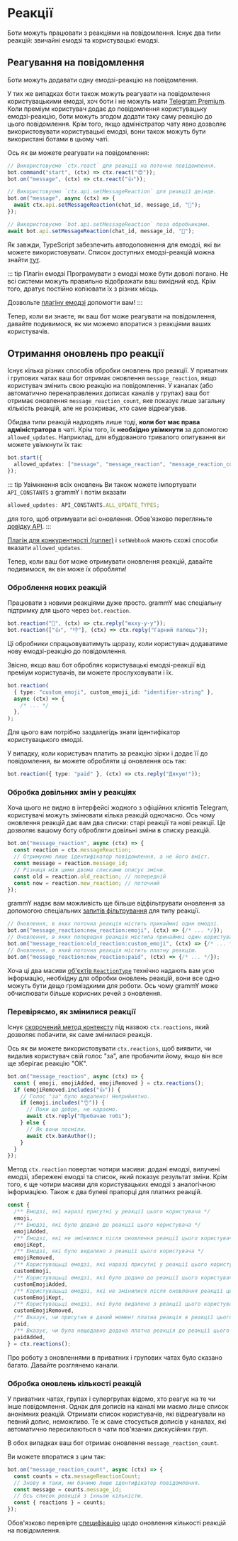 # Реакції

Боти можуть працювати з реакціями на повідомлення.
Існує два типи реакцій: звичайні емодзі та користувацькі емодзі.

## Реагування на повідомлення

Боти можуть додавати одну емодзі-реакцію на повідомлення.

У тих же випадках боти також можуть реагувати на повідомлення користувацькими емодзі, хоч боти і не можуть мати [Telegram Premium](https://telegram.org/faq_premium?setln=uk).
Коли преміум користувач додає до повідомлення користувацьку емодзі-реакцію, боти можуть згодом додати таку саму реакцію до цього повідомлення.
Крім того, якщо адміністратор чату явно дозволяє використовувати користувацькі емодзі, вони також можуть бути використані ботами в цьому чаті.

Ось як ви можете реагувати на повідомлення:

```ts
// Використовуємо `ctx.react` для реакції на поточне повідомлення.
bot.command("start", (ctx) => ctx.react("😍"));
bot.on("message", (ctx) => ctx.react("👍"));

// Використовуємо `ctx.api.setMessageReaction` для реакції деінде.
bot.on("message", async (ctx) => {
  await ctx.api.setMessageReaction(chat_id, message_id, "🎉");
});

// Використовуємо `bot.api.setMessageReaction` поза обробниками.
await bot.api.setMessageReaction(chat_id, message_id, "💯");
```

Як завжди, TypeScript забезпечить автодоповнення для емодзі, які ви можете використовувати.
Список доступних емодзі-реакцій можна знайти [тут](https://core.telegram.org/bots/api#reactiontypeemoji).

::: tip Плагін емодзі
Програмувати з емодзі може бути доволі погано.
Не всі системи можуть правильно відображати ваш вихідний код.
Крім того, дратує постійно копіювати їх з різних місць.

Дозвольте [плагіну емодзі](../plugins/emoji#корисні-дані-для-реакціи) допомогти вам!
:::

Тепер, коли ви знаєте, як ваш бот може реагувати на повідомлення, давайте подивимося, як ми можемо впоратися з реакціями ваших користувачів.

## Отримання оновлень про реакції

Існує кілька різних способів обробки оновлень про реакції.
У приватних і групових чатах ваш бот отримає оновлення `message_reaction`, якщо користувач змінить свою реакцію на повідомлення.
У каналах (або автоматично перенаправлених дописах каналів у групах) ваш бот отримає оновлення `message_reaction_count`, яке показує лише загальну кількість реакцій, але не розкриває, хто саме відреагував.

Обидва типи реакцій надходять лише тоді, **коли бот має права адміністратора** в чаті.
Крім того, їх **необхідно увімкнути** за допомогою `allowed_updates`.
Наприклад, для вбудованого тривалого опитування ви можете увімкнути їх так:

```ts
bot.start({
  allowed_updates: ["message", "message_reaction", "message_reaction_count"],
});
```

::: tip Увімкнення всіх оновлень
Ви також можете імпортувати `API_CONSTANTS` з grammY і потім вказати

```ts
allowed_updates: API_CONSTANTS.ALL_UPDATE_TYPES;
```

для того, щоб отримувати всі оновлення.
Обов'язково перегляньте [довідку API](/ref/core/apiconstants#all-update-types).
:::

[Плагін для конкурентності (runner)](../plugins/runner#просунуті-параметри) і `setWebhook` мають схожі способи вказати `allowed_updates`.

Тепер, коли ваш бот може отримувати оновлення реакцій, давайте подивимося, як він може їх обробляти!

### Оброблення нових реакцій

Працювати з новими реакціями дуже просто.
grammY має спеціальну підтримку для цього через `bot.reaction`.

```ts
bot.reaction("🎉", (ctx) => ctx.reply("юхху-у-у"));
bot.reaction(["👍", "👎"], (ctx) => ctx.reply("Гарний палець"));
```

Ці обробники спрацьовуватимуть щоразу, коли користувач додаватиме нову емодзі-реакцію до повідомлення.

Звісно, якщо ваш бот обробляє користувацькі емодзі-реакції від преміум користувачів, ви можете прослуховувати і їх.

```ts
bot.reaction(
  { type: "custom_emoji", custom_emoji_id: "identifier-string" },
  async (ctx) => {
    /* ... */
  },
);
```

Для цього вам потрібно заздалегідь знати ідентифікатор користувацького емодзі.

У випадку, коли користувач платить за реакцію зірки і додає її до повідомлення, ви можете обробляти ці оновлення ось так:

```ts
bot.reaction({ type: "paid" }, (ctx) => ctx.reply("Дякую!"));
```

### Обробка довільних змін у реакціях

Хоча цього не видно в інтерфейсі жодного з офіційних клієнтів Telegram, користувачі можуть змінювати кілька реакцій одночасно.
Ось чому оновлення реакцій дає вам два списки: старі реакції та нові реакції.
Це дозволяє вашому боту обробляти довільні зміни в списку реакцій.

```ts
bot.on("message_reaction", async (ctx) => {
  const reaction = ctx.messageReaction;
  // Отримуємо лише ідентифікатор повідомлення, а не його вміст.
  const message = reaction.message_id;
  // Різниця між цими двома списками описує зміни.
  const old = reaction.old_reaction; // попередній
  const now = reaction.new_reaction; // поточний
});
```

grammY надає вам можливість ще більше відфільтрувати оновлення за допомогою спеціальних [запитів фільтрування](./filter-queries) для типу реакції.

```ts
// Оновлення, в яких поточна реакція містить принаймні один емодзі.
bot.on("message_reaction:new_reaction:emoji", (ctx) => {/* ... */});
// Оновлення, в яких попередня реакція містила принаймні один користувацький емодзі.
bot.on("message_reaction:old_reaction:custom_emoji", (ctx) => {/* ... */});
// Оновлення, в який поточна реакція містить платну реакцію.
bot.on("message_reaction:new_reaction:paid", (ctx) => {/* ... */});
```

Хоча ці два масиви [об'єктів `ReactionType`](https://core.telegram.org/bots/api#reactiontype) технічно надають вам усю інформацію, необхідну для обробки оновлень реакцій, вони все одно можуть бути дещо громіздкими для роботи.
Ось чому grammY може обчислювати більше корисних речей з оновлення.

### Перевіряємо, як змінилися реакції

Існує [скорочений метод контексту](./context#скорочені-методи) під назвою `ctx.reactions`, який дозволяє побачити, як саме змінилася реакція.

Ось як ви можете використовувати `ctx.reactions`, щоб виявити, чи видалив користувач свій голос "за", але пробачити йому, якщо він все ще зберігає реакцію "ОК".

```ts
bot.on("message_reaction", async (ctx) => {
  const { emoji, emojiAdded, emojiRemoved } = ctx.reactions();
  if (emojiRemoved.includes("👍")) {
    // Голос "за" було видалено! Неприйнятно.
    if (emoji.includes("👌")) {
      // Поки що добре, не караємо.
      await ctx.reply("Пробачаю тобі");
    } else {
      // Як вони посміли.
      await ctx.banAuthor();
    }
  }
});
```

Метод `ctx.reaction` повертає чотири масиви: додані емодзі, вилучені емодзі, збережені емодзі та список, який показує результат зміни.
Крім того, є ще чотири масиви для користувацьких емодзі з аналогічною інформацією.
Також є два булеві прапорці для платних реакцій.

```ts
const {
  /** Емодзі, які наразі присутні у реакції цього користувача */
  emoji,
  /** Емодзі, які було додано до реакції цього користувача */
  emojiAdded,
  /** Емодзі, які не змінилися після оновлення реакції цього користувача */
  emojiKept,
  /** Емодзі, які було видалено з реакції цього користувача */
  emojiRemoved,
  /** Користувацьці емодзі, які наразі присутні у реакції цього користувача */
  customEmoji,
  /** Користувацьці емодзі, які було додано до реакції цього користувача */
  customEmojiAdded,
  /** Користувацьці емодзі, які не змінилися після оновлення реакції цього користувача */
  customEmojiKept,
  /** Користувацьці емодзі, які було видалено з реакції цього користувача */
  customEmojiRemoved,
  /** Вказує, чи присутня в даний момент платна реакція в реакції цього користувача */
  paid,
  /** Вказує, чи була нещодавно додана платна реакція до реакції цього користувача */
  paidAdded,
} = ctx.reactions();
```

Про роботу з оновленнями в приватних і групових чатах було сказано багато.
Давайте розглянемо канали.

### Обробка оновлень кількості реакцій

У приватних чатах, групах і супергрупах відомо, хто реагує на те чи інше повідомлення.
Однак для дописів на каналі ми маємо лише список анонімних реакцій.
Отримати список користувачів, які відреагували на певний допис, неможливо.
Те ж саме стосується дописів у каналах, які автоматично пересилаються в чати пов'язаних дискусійних груп.

В обох випадках ваш бот отримає оновлення `message_reaction_count`.

Ви можете впоратися з цим так:

```ts
bot.on("message_reaction_count", async (ctx) => {
  const counts = ctx.messageReactionCount;
  // Знову ж таки, ми бачимо лише ідентифікатор повідомлення.
  const message = counts.message_id;
  // Ось список реакцій з їхньою кількістю.
  const { reactions } = counts;
});
```

Обов'язково перевірте [специфікацію](https://core.telegram.org/bots/api#messagereactioncountupdated) щодо оновлення кількості реакцій на повідомлення.
